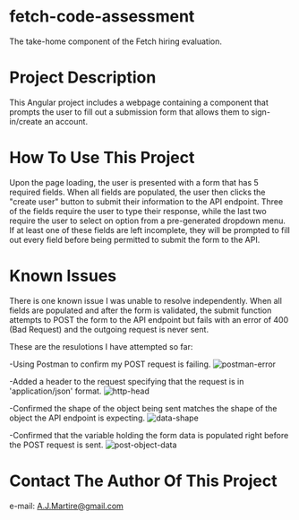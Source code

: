 # fetch-code-assessment
The take-home component of the Fetch hiring evaluation.

# Project Description
This Angular project includes a webpage containing a component that prompts the user to fill out a submission form that allows them to sign-in/create an account.

# How To Use This Project
Upon the page loading, the user is presented with a form that has 5 required fields. When all fields are populated, the user then clicks the "create user" button to submit their information to the API endpoint. Three of the fields require the user to type their response, while the last two require the user to select on option from a pre-generated dropdown menu. If at least one of these fields are left incomplete, they will be prompted to fill out every field before being permitted to submit the form to the API.

# Known Issues
There is one known issue I was unable to resolve independently. When all fields are populated and after the form is validated, the submit function attempts to POST the form to the API endpoint but fails with an error of 400 (Bad Request) and the outgoing request is never sent.

These are the resulotions I have attempted so far:

-Using Postman to confirm my POST request is failing.
![postman-error](https://user-images.githubusercontent.com/86023455/150874201-119dbfd1-82f5-475a-b6a7-1d6947700ae5.jpg)

-Added a header to the request specifying that the request is in 'application/json' format.
![http-head](https://user-images.githubusercontent.com/86023455/150874500-a902bbf9-5a02-4f4f-8000-5dbd2ef12397.jpg)

-Confirmed the shape of the object being sent matches the shape of the object the API endpoint is expecting.
![data-shape](https://user-images.githubusercontent.com/86023455/150874943-573ac240-6185-4f41-8ff5-05d017fd1b35.jpg)

-Confirmed that the variable holding the form data is populated right before the POST request is sent.
![post-object-data](https://user-images.githubusercontent.com/86023455/150874813-332c1999-0211-4bd2-8903-26e281560bab.jpg)

# Contact The Author Of This Project
e-mail: A.J.Martire@gmail.com
